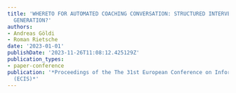 ```yaml
---
title: 'WHERETO FOR AUTOMATED COACHING CONVERSATION: STRUCTURED INTERVENTION OR ADAPTIVE
  GENERATION?'
authors:
- Andreas Göldi
- Roman Rietsche
date: '2023-01-01'
publishDate: '2023-11-26T11:08:12.425129Z'
publication_types:
- paper-conference
publication: '*Proceedings of the The 31st European Conference on Information Systems
  (ECIS)*'
---
```

